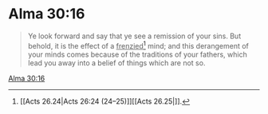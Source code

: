 # Alma 30:16

> Ye look forward and say that ye see a remission of your sins. But behold, it is the effect of a <u>frenzied</u>[^a] mind; and this derangement of your minds comes because of the traditions of your fathers, which lead you away into a belief of things which are not so.

[Alma 30:16](https://www.churchofjesuschrist.org/study/scriptures/bofm/alma/30?lang=eng&id=p16#p16)


[^a]: [[Acts 26.24|Acts 26:24 (24–25)]][[Acts 26.25|]].  

